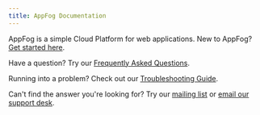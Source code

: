 ```yaml
---
title: AppFog Documentation
---
```


AppFog is a simple Cloud Platform for web applications. New to AppFog? [Get started here](http://docs.appfog.com/getting-started).

Have a question? Try our [Frequently Asked Questions](http://docs.appfog.com/faq).

Running into a problem? Check out our [Troubleshooting Guide](http://docs.appfog.com/troubleshooting).

Can't find the answer you're looking for? Try our [mailing list](https://groups.google.com/forum/#!forum/appfog-users) or [email our support desk](https://mail.google.com/mail/?view=cm&fs=1&tf=1&to=support@appfog.com).
